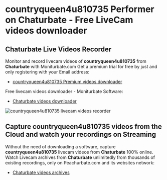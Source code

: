 # countryqueen4u810735 Performer on Chaturbate - Free LiveCam videos downloader

## Chaturbate Live Videos Recorder

Monitor and record livecam videos of **countryqueen4u810735** from **Chaturbate** with Moniturbate.com
Get a premium trial for free by just and only registering with your Email address:
* [countryqueen4u810735 Premium videos downloader](https://moniturbate.com/request-demo-licence-key.html)

Free livecam videos downloader - Moniturbate Software:
* [Chaturbate videos downloader](https://moniturbate.com/moniturbate-download-software.html)

![countryqueen4u810735 livecam videos recorder](https://peachurnet.com/templates/moniturbate-software.png)


## Capture countryqueen4u810735 videos from the Cloud and watch your recordings on Streaming

Without the need of downloading a software, capture **countryqueen4u810735** livecam videos from **Chaturbate** 100% online.
Watch Livecam archives from **Chaturbate** unlimitedly from thousands of existing recordings, only on Peachurbate.com and its websites network:
* [Chaturbate videos archives](https://peachurnet.com/)